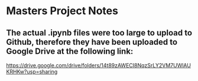# Masters Project Notes

## The actual .ipynb files were too large to upload to Github, therefore they have been uploaded to Google Drive at the following link:

https://drive.google.com/drive/folders/14t89zAWECI8NqzSrLY2VM7UWlAUKRHKw?usp=sharing

